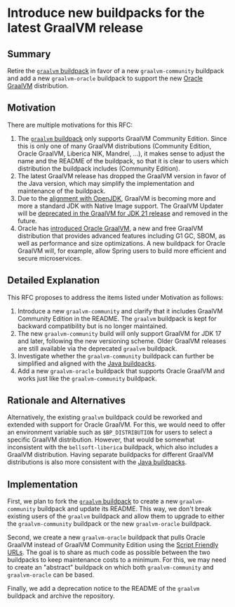 # Introduce new buildpacks for the latest GraalVM release

## Summary

Retire the [`graalvm` buildpack](https://github.com/paketo-buildpacks/graalvm) in favor of a new `graalvm-community` buildpack and add a new `graalvm-oracle` buildpack to support the new [Oracle GraalVM](https://www.oracle.com/java/graalvm/) distribution.

## Motivation

There are multiple motivations for this RFC:

1. The [`graalvm` buildpack](https://github.com/paketo-buildpacks/graalvm) only supports GraalVM Community Edition. Since this is only one of many GraalVM distributions (Community Edition, Oracle GraalVM, Liberica NIK, Mandrel, ...), it makes sense to adjust the name and the README of the buildpack, so that it is clear to users which distribution the buildpack includes (Community Edition).
2. The latest GraalVM release has dropped the GraalVM version in favor of the Java version, which may simplify the implementation and maintenance of the buildpack.
3. Due to the [alignment with OpenJDK](https://www.graalvm.org/2022/openjdk-announcement/), GraalVM is becoming more and more a standard JDK with Native Image support. The GraalVM Updater will be [deprecated in the GraalVM for JDK 21 release](https://github.com/oracle/graal/issues/6855) and removed in the future.
4. Oracle has [introduced Oracle GraalVM](https://medium.com/graalvm/a-new-graalvm-release-and-new-free-license-4aab483692f5), a new and free GraalVM distribution that provides advanced features including G1 GC, SBOM, as well as performance and size optimizations. A new buildpack for Oracle GraalVM will, for example, allow Spring users to build more efficient and secure microservices.


## Detailed Explanation

This RFC proposes to address the items listed under Motivation as follows:

1. Introduce a new `graalvm-community` and clarify that it includes GraalVM Community Edition in the README. The `graalvm` buildpack is kept for backward compatibility but is no longer maintained.
2. The new `graalvm-community` build will only support GraalVM for JDK 17 and later, following the new versioning scheme. Older GraalVM releases are still available via the deprecated `graalvm` buildpack.
3. Investigate whether the `graalvm-community` buildpack can further be simplified and aligned with the [Java buildpacks](0016-alternate-jvms-in-java-buildpack.md).
4. Add a new `graalvm-oracle` buildpack that supports Oracle GraalVM and works just like the `graalvm-community` buildpack.

## Rationale and Alternatives

Alternatively, the existing `graalvm` buildpack could be reworked and extended with support for Oracle GraalVM. For this, we would need to offer an environment variable such as `$BP_DISTRIBUTION` for users to select a specific GraalVM distribution. However, that would be somewhat inconsistent with the `bellsoft-liberica` buildpack, which also includes a GraalVM distribution. Having separate buildpacks for different GraalVM distributions is also more consistent with the [Java buildpacks](0016-alternate-jvms-in-java-buildpack.md).

## Implementation

First, we plan to fork the [`graalvm` buildpack](https://github.com/paketo-buildpacks/graalvm) to create a new `graalvm-community` buildpack and update its README. This way, we don't break existing users of the `graalvm` buildpack and allow them to upgrade to either the `graalvm-community` buildpack or the new `graalvm-oracle` buildpack.

Second, we create a new `graalvm-oracle` buildpack that pulls Oracle GraalVM instead of GraalVM Community Edition using the [Script Friendly URLs](https://www.oracle.com/java/technologies/jdk-script-friendly-urls/). The goal is to share as much code as possible between the two buildpacks to keep maintenance costs to a minimum. For this, we may need to create an "abstract" buildpack on which both `graalvm-community` and `graalvm-oracle` can be based.

Finally, we add a deprecation notice to the README of the `graalvm` buildpack and archive the repository.

